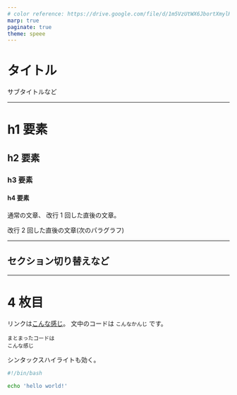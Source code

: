 ```yaml
---
# color reference: https://drive.google.com/file/d/1m5VzUtWX6JbortXmylHLABrN_RxamyXx/view?usp=sharing
marp: true
paginate: true
theme: speee
---
```


<!--
_class: lead
_paginate: false
-->

# タイトル

サブタイトルなど

---

# h1 要素

## h2 要素

### h3 要素

#### h4 要素

通常の文章、
改行 1 回した直後の文章。

改行 2 回した直後の文章(次のパラグラフ)

---

<!--
_class: lead
-->

## セクション切り替えなど

---

# 4 枚目

リンクは[こんな感じ](https://google.com/)。
文中のコードは `こんなかんじ` です。

```
まとまったコードは
こんな感じ
```

シンタックスハイライトも効く。

```sh
#!/bin/bash

echo 'hello world!'
```